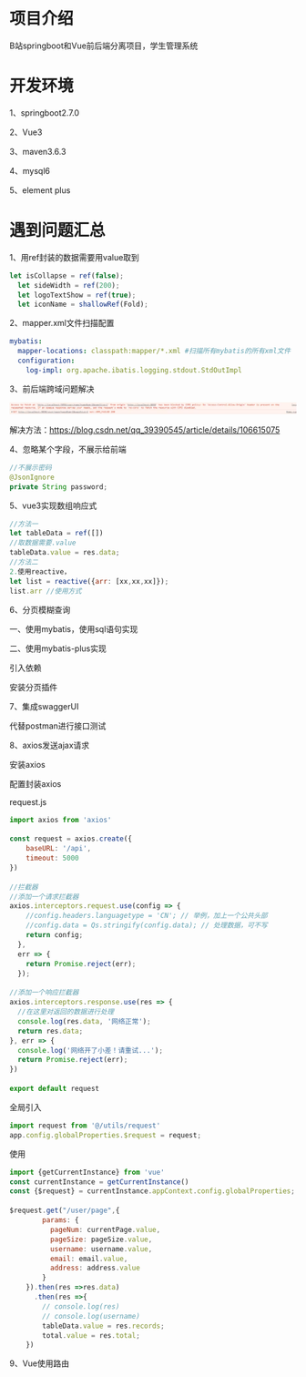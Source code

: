 # 项目介绍

B站springboot和Vue前后端分离项目，学生管理系统

# 开发环境

1、springboot2.7.0

2、Vue3

3、maven3.6.3

4、mysql6

5、element plus

# 遇到问题汇总

1、用ref封装的数据需要用value取到

```js
let isCollapse = ref(false);
  let sideWidth = ref(200);
  let logoTextShow = ref(true);
  let iconName = shallowRef(Fold);
```

2、mapper.xml文件扫描配置

```yaml
mybatis:
  mapper-locations: classpath:mapper/*.xml #扫描所有mybatis的所有xml文件
  configuration:
    log-impl: org.apache.ibatis.logging.stdout.StdOutImpl
```

3、前后端跨域问题解决

![image-20230331110531765](README.assets/image-20230331110531765-16802319499281.png)

解决方法：https://blog.csdn.net/qq_39390545/article/details/106615075

4、忽略某个字段，不展示给前端

```java
//不展示密码
@JsonIgnore
private String password;
```

5、vue3实现数组响应式

```js
//方法一
let tableData = ref([])
//取数据需要.value
tableData.value = res.data;
//方法二
2.使用reactive，
let list = reactive({arr: [xx,xx,xx]});
list.arr //使用方式
```

6、分页模糊查询

一、使用mybatis，使用sql语句实现

二、使用mybatis-plus实现

引入依赖

安装分页插件

7、集成swaggerUI

代替postman进行接口测试

8、axios发送ajax请求

安装axios

配置封装axios

request.js

```js
import axios from 'axios'

const request = axios.create({
    baseURL: '/api',
    timeout: 5000
})

//拦截器
//添加一个请求拦截器
axios.interceptors.request.use(config => {
    //config.headers.languagetype = 'CN'; // 举例，加上一个公共头部
    //config.data = Qs.stringify(config.data); // 处理数据，可不写
    return config;
  },
  err => {
    return Promise.reject(err);
  });

//添加一个响应拦截器
axios.interceptors.response.use(res => {
  //在这里对返回的数据进行处理
  console.log(res.data, '网络正常');
  return res.data;
}, err => {
  console.log('网络开了小差！请重试...');
  return Promise.reject(err);
})

export default request 
```

全局引入

```js
import request from '@/utils/request'
app.config.globalProperties.$request = request;
```

使用

```js
import {getCurrentInstance} from 'vue'
const currentInstance = getCurrentInstance()
const {$request} = currentInstance.appContext.config.globalProperties;

$request.get("/user/page",{
        params: {
          pageNum: currentPage.value,
          pageSize: pageSize.value,
          username: username.value,
          email: email.value,
          address: address.value
        }
    }).then(res =>res.data)
      .then(res =>{
        // console.log(res)
        // console.log(username)
        tableData.value = res.records;
        total.value = res.total;
    })
```

9、Vue使用路由

